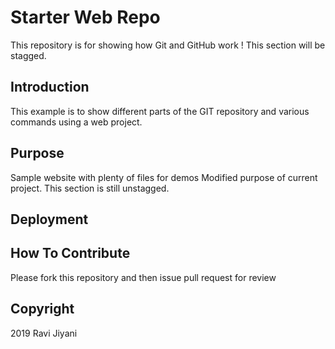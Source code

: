 # Starter Web Repo

This repository is for showing how Git and GitHub work !
This section will be stagged.

## Introduction
This example is to show different parts of the GIT repository and various commands using a web project.

## Purpose

Sample website with plenty of files for demos
Modified purpose of current project.
This section is still unstagged.

## Deployment	

## How To Contribute

Please fork this repository and then issue pull request for review

## Copyright 

2019 Ravi Jiyani 